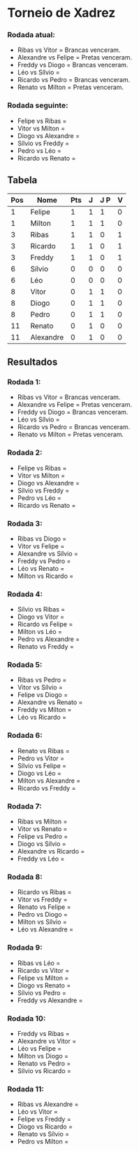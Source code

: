 # Torneio de Xadrez
### Rodada atual:
* Ribas vs Vitor = Brancas venceram.
* Alexandre vs Felipe = Pretas venceram.
* Freddy vs Diogo = Brancas venceram.
* Léo vs Sílvio = 
* Ricardo vs Pedro = Brancas venceram.
* Renato vs Milton = Pretas venceram.

### Rodada seguinte:
* Felipe vs Ribas = 
* Vitor vs Milton = 
* Diogo vs Alexandre = 
* Sílvio vs Freddy = 
* Pedro vs Léo = 
* Ricardo vs Renato = 

## Tabela

| Pos | Nome | Pts | J | J P | V |
| --- | --- | --- | --- | --- | --- |
| 1 | Felipe | 1 | 1 | 1 | 0 |
| 1 | Milton | 1 | 1 | 1 | 0 |
| 3 | Ribas | 1 | 1 | 0 | 1 |
| 3 | Ricardo | 1 | 1 | 0 | 1 |
| 3 | Freddy | 1 | 1 | 0 | 1 |
| 6 | Sílvio | 0 | 0 | 0 | 0 |
| 6 | Léo | 0 | 0 | 0 | 0 |
| 8 | Vitor | 0 | 1 | 1 | 0 |
| 8 | Diogo | 0 | 1 | 1 | 0 |
| 8 | Pedro | 0 | 1 | 1 | 0 |
| 11 | Renato | 0 | 1 | 0 | 0 |
| 11 | Alexandre | 0 | 1 | 0 | 0 |

## Resultados
### Rodada 1:
* Ribas vs Vitor = Brancas venceram.
* Alexandre vs Felipe = Pretas venceram.
* Freddy vs Diogo = Brancas venceram.
* Léo vs Sílvio = 
* Ricardo vs Pedro = Brancas venceram.
* Renato vs Milton = Pretas venceram.

### Rodada 2:
* Felipe vs Ribas = 
* Vitor vs Milton = 
* Diogo vs Alexandre = 
* Sílvio vs Freddy = 
* Pedro vs Léo = 
* Ricardo vs Renato = 

### Rodada 3:
* Ribas vs Diogo = 
* Vitor vs Felipe = 
* Alexandre vs Sílvio = 
* Freddy vs Pedro = 
* Léo vs Renato = 
* Milton vs Ricardo = 

### Rodada 4:
* Sílvio vs Ribas = 
* Diogo vs Vitor = 
* Ricardo vs Felipe = 
* Milton vs Léo = 
* Pedro vs Alexandre = 
* Renato vs Freddy = 

### Rodada 5:
* Ribas vs Pedro = 
* Vitor vs Sílvio = 
* Felipe vs Diogo = 
* Alexandre vs Renato = 
* Freddy vs Milton = 
* Léo vs Ricardo = 

### Rodada 6:
* Renato vs Ribas = 
* Pedro vs Vitor = 
* Sílvio vs Felipe = 
* Diogo vs Léo = 
* Milton vs Alexandre = 
* Ricardo vs Freddy = 

### Rodada 7:
* Ribas vs Milton = 
* Vitor vs Renato = 
* Felipe vs Pedro = 
* Diogo vs Sílvio = 
* Alexandre vs Ricardo = 
* Freddy vs Léo = 

### Rodada 8:
* Ricardo vs Ribas = 
* Vitor vs Freddy = 
* Renato vs Felipe = 
* Pedro vs Diogo = 
* Milton vs Sílvio = 
* Léo vs Alexandre = 

### Rodada 9:
* Ribas vs Léo = 
* Ricardo vs Vitor = 
* Felipe vs Milton = 
* Diogo vs Renato = 
* Sílvio vs Pedro = 
* Freddy vs Alexandre = 

### Rodada 10:
* Freddy vs Ribas = 
* Alexandre vs Vitor = 
* Léo vs Felipe = 
* Milton vs Diogo = 
* Renato vs Pedro = 
* Sílvio vs Ricardo = 

### Rodada 11:
* Ribas vs Alexandre = 
* Léo vs Vitor = 
* Felipe vs Freddy = 
* Diogo vs Ricardo = 
* Renato vs Sílvio = 
* Pedro vs Milton = 

